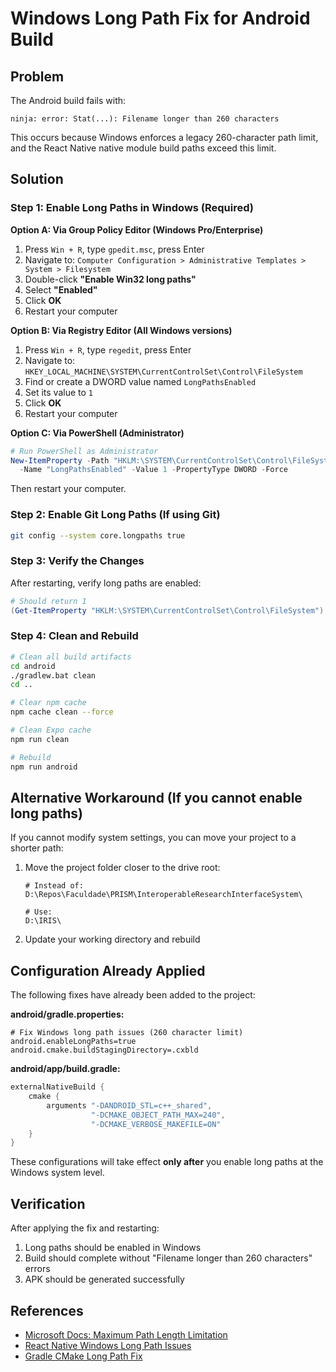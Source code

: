 # Windows Long Path Fix for Android Build

## Problem

The Android build fails with:
```
ninja: error: Stat(...): Filename longer than 260 characters
```

This occurs because Windows enforces a legacy 260-character path limit, and the React Native native module build paths exceed this limit.

## Solution

### Step 1: Enable Long Paths in Windows (Required)

**Option A: Via Group Policy Editor (Windows Pro/Enterprise)**

1. Press `Win + R`, type `gpedit.msc`, press Enter
2. Navigate to: `Computer Configuration > Administrative Templates > System > Filesystem`
3. Double-click **"Enable Win32 long paths"**
4. Select **"Enabled"**
5. Click **OK**
6. Restart your computer

**Option B: Via Registry Editor (All Windows versions)**

1. Press `Win + R`, type `regedit`, press Enter
2. Navigate to: `HKEY_LOCAL_MACHINE\SYSTEM\CurrentControlSet\Control\FileSystem`
3. Find or create a DWORD value named `LongPathsEnabled`
4. Set its value to `1`
5. Click **OK**
6. Restart your computer

**Option C: Via PowerShell (Administrator)**

```powershell
# Run PowerShell as Administrator
New-ItemProperty -Path "HKLM:\SYSTEM\CurrentControlSet\Control\FileSystem" `
  -Name "LongPathsEnabled" -Value 1 -PropertyType DWORD -Force
```

Then restart your computer.

### Step 2: Enable Git Long Paths (If using Git)

```bash
git config --system core.longpaths true
```

### Step 3: Verify the Changes

After restarting, verify long paths are enabled:

```powershell
# Should return 1
(Get-ItemProperty "HKLM:\SYSTEM\CurrentControlSet\Control\FileSystem").LongPathsEnabled
```

### Step 4: Clean and Rebuild

```bash
# Clean all build artifacts
cd android
./gradlew.bat clean
cd ..

# Clear npm cache
npm cache clean --force

# Clean Expo cache
npm run clean

# Rebuild
npm run android
```

## Alternative Workaround (If you cannot enable long paths)

If you cannot modify system settings, you can move your project to a shorter path:

1. Move the project folder closer to the drive root:
   ```
   # Instead of:
   D:\Repos\Faculdade\PRISM\InteroperableResearchInterfaceSystem\

   # Use:
   D:\IRIS\
   ```

2. Update your working directory and rebuild

## Configuration Already Applied

The following fixes have already been added to the project:

**android/gradle.properties:**
```properties
# Fix Windows long path issues (260 character limit)
android.enableLongPaths=true
android.cmake.buildStagingDirectory=.cxbld
```

**android/app/build.gradle:**
```gradle
externalNativeBuild {
    cmake {
        arguments "-DANDROID_STL=c++_shared",
                  "-DCMAKE_OBJECT_PATH_MAX=240",
                  "-DCMAKE_VERBOSE_MAKEFILE=ON"
    }
}
```

These configurations will take effect **only after** you enable long paths at the Windows system level.

## Verification

After applying the fix and restarting:

1. Long paths should be enabled in Windows
2. Build should complete without "Filename longer than 260 characters" errors
3. APK should be generated successfully

## References

- [Microsoft Docs: Maximum Path Length Limitation](https://learn.microsoft.com/en-us/windows/win32/fileio/maximum-file-path-limitation)
- [React Native Windows Long Path Issues](https://github.com/facebook/react-native/issues/29290)
- [Gradle CMake Long Path Fix](https://github.com/gradle/gradle/issues/17274)
